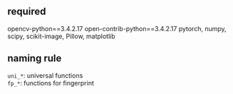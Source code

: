 ## required
opencv-python==3.4.2.17
open-contrib-python==3.4.2.17
pytorch, numpy, scipy, scikit-image, Pillow, matplotlib

## naming rule
`uni_*`: universal functions  
`fp_*`: functions for fingerprint